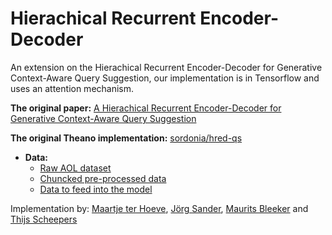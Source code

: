 # Hierachical Recurrent Encoder-Decoder 

An extension on the Hierachical Recurrent Encoder-Decoder for Generative Context-Aware Query Suggestion, our implementation is in Tensorflow and uses an attention mechanism.

**The original paper:** [A Hierachical Recurrent Encoder-Decoder for Generative Context-Aware Query Suggestion](https://arxiv.org/abs/1507.02221)

**The original Theano implementation:** [sordonia/hred-qs](https://github.com/sordonia/hred-qs)

- **Data:** 
  - [Raw AOL dataset](https://www.dropbox.com/s/thuv05pl3wyz6lq/aol-data.tar?dl=0)
  - [Chuncked pre-processed data](https://www.dropbox.com/sh/zm430xgouaibo5q/AABO9OuWDlkqMI5nYM9vgS80a?dl=0)
  - [Data to feed into the model](https://www.dropbox.com/sh/d9ukeq9uptamik8/AACTfqrnP2erci0N-A3cxu0Fa?dl=0)
  
Implementation by: [Maartje ter Hoeve](https://github.com/maartjeth), [Jörg Sander](https://github.com/toologicbv), [Maurits Bleeker](https://github.com/MBleeker) and [Thijs Scheepers](https://github.com/tscheepers)
